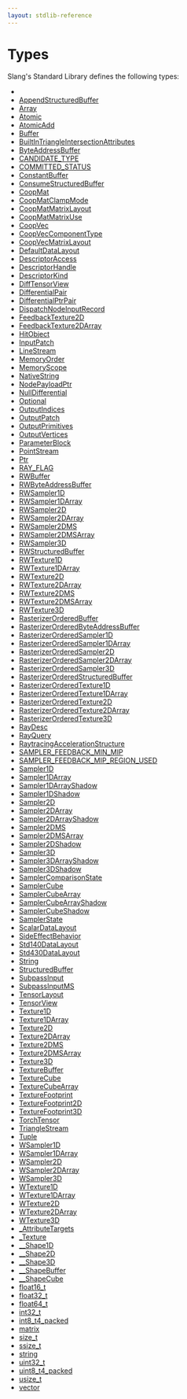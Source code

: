 ```yaml
---
layout: stdlib-reference
---
```

# Types

Slang's Standard Library defines the following types:

- [](t-0/index)
- [AppendStructuredBuffer](appendstructuredbuffer-06g/index)
- [Array](array-0/index)
- [Atomic](atomic-0/index)
- [AtomicAdd](atomicadd-06/index)
- [Buffer](buffer-0)
- [BuiltInTriangleIntersectionAttributes](builtintriangleintersectionattributes-057fr/index)
- [ByteAddressBuffer](byteaddressbuffer-04b/index)
- [CANDIDATE\_TYPE](candidate_type-012345678abcd)
- [COMMITTED\_STATUS](committed_status-012345678abcdef)
- [ConstantBuffer](constantbuffer-08/index)
- [ConsumeStructuredBuffer](consumestructuredbuffer-07h/index)
- [CoopMat](coopmat-04/index)
- [CoopMatClampMode](coopmatclampmode-047c/index)
- [CoopMatMatrixLayout](coopmatmatrixlayout-047d/index)
- [CoopMatMatrixUse](coopmatmatrixuse-047d/index)
- [CoopVec](coopvec-04/index)
- [CoopVecComponentType](coopveccomponenttype-047g/index)
- [CoopVecMatrixLayout](coopvecmatrixlayout-047d/index)
- [DefaultDataLayout](defaultdatalayout-07b/index)
- [DescriptorAccess](descriptoraccess-0a/index)
- [DescriptorHandle](descriptorhandle-0a/index)
- [DescriptorKind](descriptorkind-0a/index)
- [DiffTensorView](difftensorview-04a/index)
- [DifferentialPair](differentialpair-0c/index)
- [DifferentialPtrPair](differentialptrpair-0cf/index)
- [DispatchNodeInputRecord](dispatchnodeinputrecord-08ch/index)
- [FeedbackTexture2D](feedbacktexture2d-08g)
- [FeedbackTexture2DArray](feedbacktexture2darray-08gh)
- [HitObject](hitobject-03/index)
- [InputPatch](inputpatch-05/index)
- [LineStream](linestream-04/index)
- [MemoryOrder](memoryorder-06/index)
- [MemoryScope](memoryscope-06/index)
- [NativeString](nativestring-06/index)
- [NodePayloadPtr](nodepayloadptr-04b)
- [NullDifferential](nulldifferential-04/index)
- [Optional](optional-0/index)
- [OutputIndices](outputindices-06/index)
- [OutputPatch](outputpatch-06/index)
- [OutputPrimitives](outputprimitives-06/index)
- [OutputVertices](outputvertices-06/index)
- [ParameterBlock](parameterblock-09/index)
- [PointStream](pointstream-05/index)
- [Ptr](ptr-0/index)
- [RAY\_FLAG](ray_flag-0124567)
- [RWBuffer](rwbuffer-012)
- [RWByteAddressBuffer](rwbyteaddressbuffer-0126d/index)
- [RWSampler1D](rwsampler1d-012a)
- [RWSampler1DArray](rwsampler1darray-012ab)
- [RWSampler2D](rwsampler2d-012a)
- [RWSampler2DArray](rwsampler2darray-012ab)
- [RWSampler2DMS](rwsampler2dms-012abc)
- [RWSampler2DMSArray](rwsampler2dmsarray-012abcd)
- [RWSampler3D](rwsampler3d-012a)
- [RWStructuredBuffer](rwstructuredbuffer-012c/index)
- [RWTexture1D](rwtexture1d-012a)
- [RWTexture1DArray](rwtexture1darray-012ab)
- [RWTexture2D](rwtexture2d-012a)
- [RWTexture2DArray](rwtexture2darray-012ab)
- [RWTexture2DMS](rwtexture2dms-012abc)
- [RWTexture2DMSArray](rwtexture2dmsarray-012abcd)
- [RWTexture3D](rwtexture3d-012a)
- [RasterizerOrderedBuffer](rasterizerorderedbuffer-0ah)
- [RasterizerOrderedByteAddressBuffer](rasterizerorderedbyteaddressbuffer-0ahls/index)
- [RasterizerOrderedSampler1D](rasterizerorderedsampler1d-0ahp)
- [RasterizerOrderedSampler1DArray](rasterizerorderedsampler1darray-0ahpq)
- [RasterizerOrderedSampler2D](rasterizerorderedsampler2d-0ahp)
- [RasterizerOrderedSampler2DArray](rasterizerorderedsampler2darray-0ahpq)
- [RasterizerOrderedSampler3D](rasterizerorderedsampler3d-0ahp)
- [RasterizerOrderedStructuredBuffer](rasterizerorderedstructuredbuffer-0ahr/index)
- [RasterizerOrderedTexture1D](rasterizerorderedtexture1d-0ahp)
- [RasterizerOrderedTexture1DArray](rasterizerorderedtexture1darray-0ahpq)
- [RasterizerOrderedTexture2D](rasterizerorderedtexture2d-0ahp)
- [RasterizerOrderedTexture2DArray](rasterizerorderedtexture2darray-0ahpq)
- [RasterizerOrderedTexture3D](rasterizerorderedtexture3d-0ahp)
- [RayDesc](raydesc-03/index)
- [RayQuery](rayquery-03/index)
- [RaytracingAccelerationStructure](raytracingaccelerationstructure-0am/index)
- [SAMPLER\_FEEDBACK\_MIN\_MIP](sampler_feedback_min_mip-012345689abcdefhijlmn/index)
- [SAMPLER\_FEEDBACK\_MIP\_REGION\_USED](sampler_feedback_mip_region_used-012345689abcdefhijlmnopqstuv/index)
- [Sampler1D](sampler1d-08)
- [Sampler1DArray](sampler1darray-089)
- [Sampler1DArrayShadow](sampler1darrayshadow-089e)
- [Sampler1DShadow](sampler1dshadow-089)
- [Sampler2D](sampler2d-08)
- [Sampler2DArray](sampler2darray-089)
- [Sampler2DArrayShadow](sampler2darrayshadow-089e)
- [Sampler2DMS](sampler2dms-089a)
- [Sampler2DMSArray](sampler2dmsarray-089ab)
- [Sampler2DShadow](sampler2dshadow-089)
- [Sampler3D](sampler3d-08)
- [Sampler3DArrayShadow](sampler3darrayshadow-089e)
- [Sampler3DShadow](sampler3dshadow-089)
- [SamplerComparisonState](samplercomparisonstate-07h/index)
- [SamplerCube](samplercube-07)
- [SamplerCubeArray](samplercubearray-07b)
- [SamplerCubeArrayShadow](samplercubearrayshadow-07bg)
- [SamplerCubeShadow](samplercubeshadow-07b)
- [SamplerState](samplerstate-07/index)
- [ScalarDataLayout](scalardatalayout-06a/index)
- [SideEffectBehavior](sideeffectbehavior-04a/index)
- [Std140DataLayout](std140datalayout-06a/index)
- [Std430DataLayout](std430datalayout-06a/index)
- [String](string-0/index)
- [StructuredBuffer](structuredbuffer-0a/index)
- [SubpassInput](subpassinput-07)
- [SubpassInputMS](subpassinputms-07cd)
- [TensorLayout](tensorlayout-06/index)
- [TensorView](tensorview-06/index)
- [Texture1D](texture1d-08)
- [Texture1DArray](texture1darray-089)
- [Texture2D](texture2d-08)
- [Texture2DArray](texture2darray-089)
- [Texture2DMS](texture2dms-089a)
- [Texture2DMSArray](texture2dmsarray-089ab)
- [Texture3D](texture3d-08)
- [TextureBuffer](texturebuffer-07/index)
- [TextureCube](texturecube-07)
- [TextureCubeArray](texturecubearray-07b)
- [TextureFootprint](texturefootprint-07/index)
- [TextureFootprint2D](texturefootprint2d-07h)
- [TextureFootprint3D](texturefootprint3d-07h)
- [TorchTensor](torchtensor-05/index)
- [TriangleStream](trianglestream-08/index)
- [Tuple](tuple-0/index)
- [WSampler1D](wsampler1d-019)
- [WSampler1DArray](wsampler1darray-019a)
- [WSampler2D](wsampler2d-019)
- [WSampler2DArray](wsampler2darray-019a)
- [WSampler3D](wsampler3d-019)
- [WTexture1D](wtexture1d-019)
- [WTexture1DArray](wtexture1darray-019a)
- [WTexture2D](wtexture2d-019)
- [WTexture2DArray](wtexture2darray-019a)
- [WTexture3D](wtexture3d-019)
- [\_AttributeTargets](0attributetargets-01a/index)
- [\_Texture](0texture-01/index)
- [\_\_Shape1D](0_shape1d-028/index)
- [\_\_Shape2D](0_shape2d-028/index)
- [\_\_Shape3D](0_shape3d-028/index)
- [\_\_ShapeBuffer](0_shapebuffer-027/index)
- [\_\_ShapeCube](0_shapecube-027/index)
- [float16\_t](float16_t)
- [float32\_t](float32_t)
- [float64\_t](float64_t)
- [int32\_t](int32_t)
- [int8\_t4\_packed](int8_t4_packed)
- [matrix](matrix/index)
- [size\_t](size_t)
- [ssize\_t](ssize_t)
- [string](string)
- [uint32\_t](uint32_t)
- [uint8\_t4\_packed](uint8_t4_packed)
- [usize\_t](usize_t)
- [vector](vector/index)

<!-- RTD-TOC-START
```{toctree}
:titlesonly:
:hidden:

Buffer types <buffer_types>
Math types <math_types>
Miscelaneous types <misc_types>
Ray-tracing <raytracing>
Sampler types <sampler_types>
Scalar types <scalar_types>
Stage IO types <stage_io>
Texture types <texture_types>
 <t-0/index>
Array <array-0/index>
Atomic <atomic-0/index>
AtomicAdd <atomicadd-06/index>
ConstantBuffer <constantbuffer-08/index>
CoopMat <coopmat-04/index>
CoopMatClampMode <coopmatclampmode-047c/index>
CoopMatMatrixLayout <coopmatmatrixlayout-047d/index>
CoopMatMatrixUse <coopmatmatrixuse-047d/index>
CoopVec <coopvec-04/index>
CoopVecComponentType <coopveccomponenttype-047g/index>
CoopVecMatrixLayout <coopvecmatrixlayout-047d/index>
DescriptorAccess <descriptoraccess-0a/index>
DescriptorHandle <descriptorhandle-0a/index>
DescriptorKind <descriptorkind-0a/index>
DiffTensorView <difftensorview-04a/index>
DifferentialPair <differentialpair-0c/index>
DifferentialPtrPair <differentialptrpair-0cf/index>
DispatchNodeInputRecord <dispatchnodeinputrecord-08ch/index>
MemoryScope <memoryscope-06/index>
NodePayloadPtr <nodepayloadptr-04b>
NullDifferential <nulldifferential-04/index>
Optional <optional-0/index>
ParameterBlock <parameterblock-09/index>
Ptr <ptr-0/index>
String <string-0/index>
TensorLayout <tensorlayout-06/index>
TensorView <tensorview-06/index>
TorchTensor <torchtensor-05/index>
Tuple <tuple-0/index>
_AttributeTargets <0attributetargets-01a/index>
int8_t4_packed <int8_t4_packed>
uint8_t4_packed <uint8_t4_packed>
```
RTD-TOC-END -->
